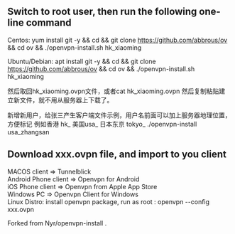 ## Switch to root user, then run the following one-line command

Centos:
yum install git -y && cd && git clone https://github.com/abbrous/ov && cd ov && ./openvpn-install.sh hk_xiaoming

Ubuntu/Debian:
apt install git -y && cd && git clone https://github.com/abbrous/ov && cd ov && ./openvpn-install.sh hk_xiaoming

然后取回hk_xiaoming.ovpn文件，或者cat hk_xiaoming.ovpn 然后复制粘贴建立新文件，就不用从服务器上下载了。

新增新用户，给张三产生客户端文件示例，用户名前面可以加上服务器地理位置，方便标记 例如香港 hk_ 美国usa_ 日本东京 tokyo_
./openvpn-install usa_zhangsan


## Download xxx.ovpn file, and import to you client
MACOS client => Tunnelblick<br>
Android Phone client => Openvpn for Android<br>
iOS Phone client => Openvpn from Apple App Store<br>
Windows PC => Openvpn Client for Windows<br>
Linux Distro: install openvpn package, run as root : openvpn --config xxx.ovpn<br>

Forked from Nyr/openvpn-install . 
